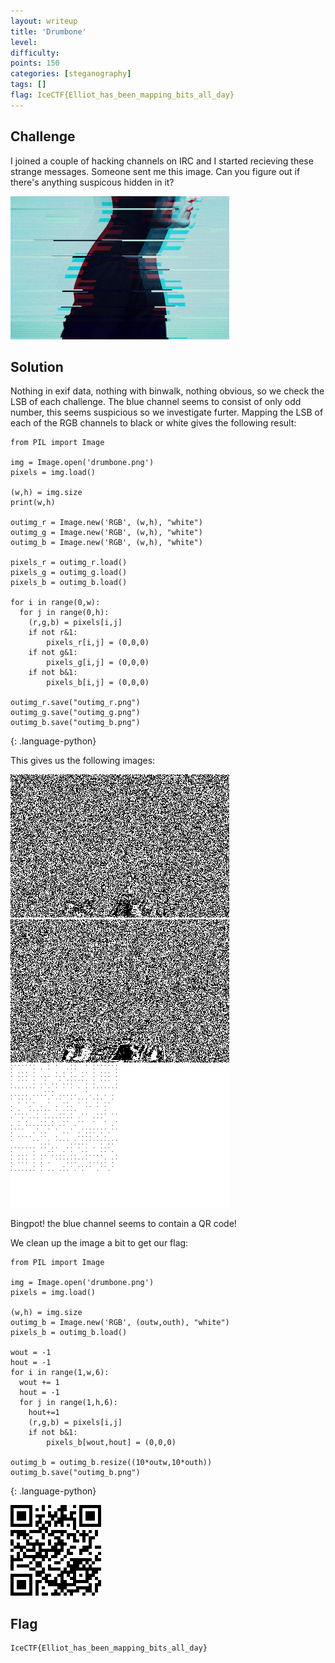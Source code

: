 ```yaml
---
layout: writeup
title: 'Drumbone'
level:
difficulty:
points: 150
categories: [steganography]
tags: []
flag: IceCTF{Elliot_has_been_mapping_bits_all_day}
---
```

## Challenge

I joined a couple of hacking channels on IRC and I started recieving
these strange messages. Someone sent me this image. Can you figure out
if there's anything suspicous hidden in it?

![](writeupfiles/drumbone.png)

## Solution

Nothing in exif data, nothing with binwalk, nothing obvious, so we check
the LSB of each challenge. The blue channel seems to consist of only odd
number, this seems suspicious so we investigate furter. Mapping the LSB
of each of the RGB channels to black or white gives the following
result:

    from PIL import Image
    
    img = Image.open('drumbone.png')
    pixels = img.load()
    
    (w,h) = img.size
    print(w,h)
    
    outimg_r = Image.new('RGB', (w,h), "white")
    outimg_g = Image.new('RGB', (w,h), "white")
    outimg_b = Image.new('RGB', (w,h), "white")
    
    pixels_r = outimg_r.load()
    pixels_g = outimg_g.load()
    pixels_b = outimg_b.load()
    
    for i in range(0,w):
      for j in range(0,h):
        (r,g,b) = pixels[i,j]
        if not r&1:
            pixels_r[i,j] = (0,0,0)
        if not g&1:
            pixels_g[i,j] = (0,0,0)
        if not b&1:
            pixels_b[i,j] = (0,0,0)
    
    outimg_r.save("outimg_r.png")
    outimg_g.save("outimg_g.png")
    outimg_b.save("outimg_b.png")
{: .language-python}

This gives us the following images:

![](writeupfiles/drumbone_r.png)  
![](writeupfiles/drumbone_g.png)  
![](writeupfiles/drumbone_b.png)

Bingpot! the blue channel seems to contain a QR code!

We clean up the image a bit to get our flag:

    from PIL import Image
    
    img = Image.open('drumbone.png')
    pixels = img.load()
    
    (w,h) = img.size
    outimg_b = Image.new('RGB', (outw,outh), "white")
    pixels_b = outimg_b.load()
    
    wout = -1
    hout = -1
    for i in range(1,w,6):
      wout += 1
      hout = -1
      for j in range(1,h,6):
        hout+=1
        (r,g,b) = pixels[i,j]
        if not b&1:
            pixels_b[wout,hout] = (0,0,0)
    
    outimg_b = outimg_b.resize((10*outw,10*outh))
    outimg_b.save("outimg_b.png")
{: .language-python}

![](writeupfiles/drumbone_qr.png)

## Flag

    IceCTF{Elliot_has_been_mapping_bits_all_day}


